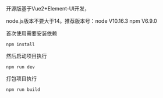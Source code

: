开源版基于Vue2+Element-UI开发，

node.js版本不要大于14。推荐版本号：node V10.16.3   npm V6.9.0

首次使用需要安装依赖

```
npm install
```



然后启动项目执行

```
npm run dev
```



打包项目执行



```
npm run build
```

